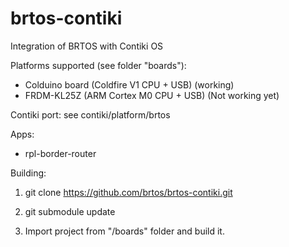 # brtos-contiki
Integration of BRTOS with Contiki OS 

Platforms supported (see folder "boards"):
- Colduino board (Coldfire V1 CPU + USB) (working)
- FRDM-KL25Z (ARM Cortex M0 CPU + USB) (Not working yet)

Contiki port: see contiki/platform/brtos

Apps:
- rpl-border-router

Building:

1) git clone https://github.com/brtos/brtos-contiki.git

2) git submodule update

3) Import project from "/boards" folder and build it.





